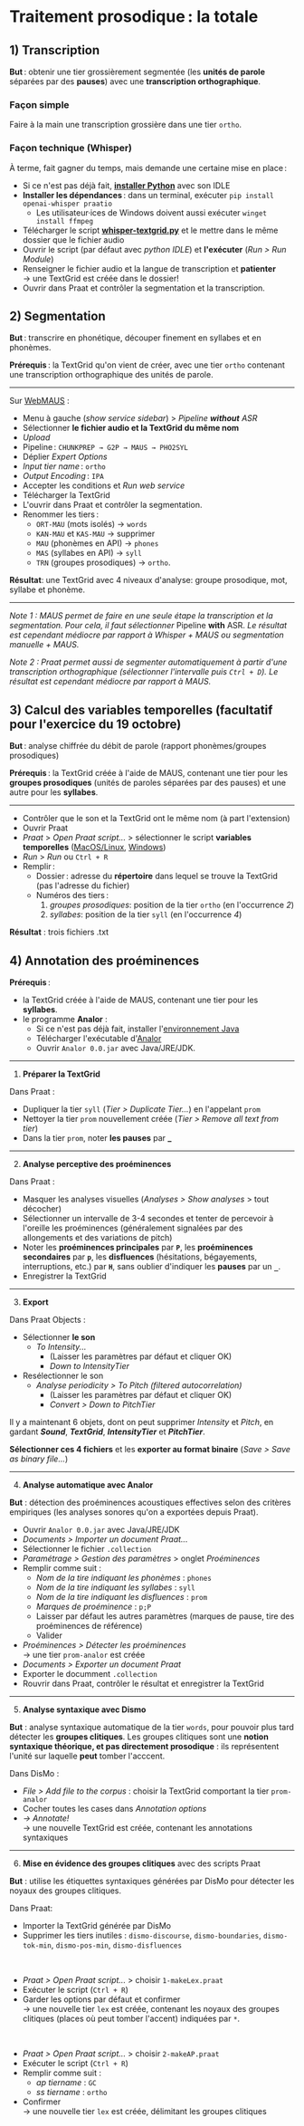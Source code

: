 # Traitement prosodique : la totale

## 1) Transcription
**But** : obtenir une tier grossièrement segmentée (les **unités de parole** séparées par des **pauses**) avec une **transcription orthographique**.

### Façon simple
Faire à la main une transcription grossière dans une tier `ortho`.

### Façon technique (Whisper)
À terme, fait gagner du temps, mais demande une certaine mise en place :

- Si ce n'est pas déjà fait, **[installer Python](https://www.python.org/downloads/)** avec son IDLE
- **Installer les dépendances** : dans un terminal, exécuter `pip install openai-whisper praatio`
	- Les utilisateur·ices de Windows doivent aussi exécuter `winget install ffmpeg`
- Télécharger le script **[whisper-textgrid.py](whisper-textgrid/whisper-textgrid-universal.py)** et le mettre dans le même dossier que le fichier audio
- Ouvrir le script (par défaut avec *python IDLE*) et **l'exécuter** (*Run > Run Module*)
- Renseigner le fichier audio et la langue de transcription et **patienter**  
→ une TextGrid est créée dans le dossier!
- Ouvrir dans Praat et contrôler la segmentation et la transcription.

## 2) Segmentation

**But** : transcrire en phonétique, découper finement en syllabes et en phonèmes.

**Prérequis** : la TextGrid qu'on vient de créer, avec une tier `ortho` contenant une transcription orthographique des unités de parole.

---

Sur [WebMAUS](https://clarin.phonetik.uni-muenchen.de/BASWebServices/interface/WebMAUSGeneral) :
- Menu à gauche (*show service sidebar*) > *Pipeline **without** ASR*
- Sélectionner **le fichier audio et la TextGrid du même nom**
- *Upload*
- Pipeline : `CHUNKPREP → G2P → MAUS → PHO2SYL`
- Déplier *Expert Options*
- *Input tier name* : `ortho`
- *Output Encoding* : `IPA`
- Accepter les conditions et *Run web service*
- Télécharger la TextGrid
- L'ouvrir dans Praat et contrôler la segmentation.
- Renommer les tiers :
	- `ORT-MAU` (mots isolés) → `words`
	- `KAN-MAU` et `KAS-MAU` → supprimer
	- `MAU` (phonèmes en API) → `phones`
	- `MAS` (syllabes en API) → `syll`
	- `TRN` (groupes prosodiques) → `ortho`.

**Résultat**: une TextGrid avec 4 niveaux d'analyse: groupe prosodique, mot, syllabe et phonème.

---

*Note 1 : MAUS permet de faire en une seule étape la transcription et la segmentation. Pour cela, il faut sélectionner* Pipeline **with** ASR. *Le résultat est cependant médiocre par rapport à Whisper + MAUS ou segmentation manuelle + MAUS.*

*Note 2 : Praat permet aussi de segmenter automatiquement à partir d'une transcription orthographique (sélectionner l'intervalle puis `Ctrl + D`). Le résultat est cependant médiocre par rapport à MAUS.*


## 3) Calcul des variables temporelles (facultatif pour l'exercice du 19 octobre)

**But** : analyse chiffrée du débit de parole (rapport phonèmes/groupes prosodiques)

**Prérequis** : la TextGrid créée à l'aide de MAUS, contenant une tier pour les **groupes prosodiques** (unités de paroles séparées par des pauses) et une autre pour les **syllabes**.

---

- Contrôler que le son et la TextGrid ont le même nom (à part l'extension)
- Ouvrir Praat
- *Praat* > *Open Praat script...* > sélectionner le script **variables temporelles** ([MacOS/Linux](praat_scripts/variables_temporelles_MAC_LINUX.praat), [Windows](praat_scripts/variables_temporelles_WIN.praat))
- *Run* > *Run* ou `Ctrl + R`
- Remplir : 
	- Dossier : adresse du **répertoire** dans lequel se trouve la TextGrid (pas l'adresse du fichier)
	- Numéros des tiers :
		1. *groupes prosodiques*: position de la tier `ortho` (en l'occurrence *2*)
		2. *syllabes*: position de la tier `syll` (en l'occurrence *4*)


**Résultat** : trois fichiers .txt

## 4) Annotation des proéminences

**Prérequis** : 
- la TextGrid créée à l'aide de MAUS, contenant une tier pour les **syllabes**.
- le programme **Analor** :
	- Si ce n'est pas déjà fait, installer l'[environnement Java](https://adoptium.net/fr/temurin/releases?version=21&os=any&arch=any) 
	- Télécharger l'exécutable d'[Analor](https://www.lattice.cnrs.fr/ressources/logiciels/analor/)
	- Ouvrir `Analor 0.0.jar` avec Java/JRE/JDK.

---

1) **Préparer la TextGrid**

Dans Praat :
- Dupliquer la tier `syll` (*Tier > Duplicate Tier...*) en l'appelant `prom`
- Nettoyer la tier `prom` nouvellement créée (*Tier > Remove all text from tier*)
- Dans la tier `prom`, noter **les pauses** par **_**

---

2) **Analyse perceptive des proéminences**

Dans Praat : 
- Masquer les analyses visuelles (*Analyses > Show analyses* > tout décocher)
- Sélectionner un intervalle de 3-4 secondes et tenter de percevoir à l'oreille les proéminences (généralement signalées par des allongements et des variations de pitch)
- Noter les **proéminences principales** par **`P`**, les **proéminences secondaires** par **`p`**, les **disfluences** (hésitations, bégayements, interruptions, etc.) par **`H`**, sans oublier d'indiquer les **pauses** par un **`_`**.
- Enregistrer la TextGrid

---

3) **Export**

Dans Praat Objects :

- Sélectionner **le son**
	- *To Intensity...*
		- (Laisser les paramètres par défaut et cliquer OK)
		- *Down to IntensityTier*
- Resélectionner le son
	- *Analyse periodicity > To Pitch (filtered autocorrelation)*
		- (Laisser les paramètres par défaut et cliquer OK)
		- *Convert > Down to PitchTier*

Il y a maintenant 6 objets, dont on peut supprimer *Intensity* et *Pitch*, en gardant ***Sound***, ***TextGrid***, ***IntensityTier*** et ***PitchTier***.

**Sélectionner ces 4 fichiers** et les **exporter au format binaire** (*Save > Save as binary file...*)

---

4) **Analyse automatique avec Analor**

**But** : détection des proéminences acoustiques effectives selon des critères empiriques (les analyses sonores qu'on a exportées depuis Praat).

- Ouvrir `Analor 0.0.jar` avec Java/JRE/JDK
- *Documents > Importer un document Praat...*
- Sélectionner le fichier `.collection` 
- *Paramétrage > Gestion des paramètres* > onglet *Proéminences*
- Remplir comme suit :
	- *Nom de la tire indiquant les phonèmes* : `phones`
	- *Nom de la tire indiquant les syllabes* : `syll`
	- *Nom de la tire indiquant les disfluences* : `prom`
	- *Marques de proéminence* : `p;P`
	- Laisser par défaut les autres paramètres (marques de pause, tire des proéminences de référence)
	- Valider
- *Proéminences > Détecter les proéminences*  
→ une tier `prom-analor` est créée
- *Documents > Exporter un document Praat*
- Exporter le documment `.collection`
- Rouvrir dans Praat, contrôler le résultat et enregistrer la TextGrid

---

5) **Analyse syntaxique avec Dismo**

**But** : analyse syntaxique automatique de la tier `words`, pour pouvoir plus tard détecter les **groupes clitiques**. Les groupes clitiques sont une **notion syntaxique théorique, et pas directement prosodique** : ils représentent l'unité sur laquelle **peut** tomber l'acccent.

Dans DisMo : 
- *File > Add file to the corpus* : choisir la TextGrid comportant la tier `prom-analor` 
- Cocher toutes les cases dans *Annotation options*
- *→ Annotate!*  
→ une nouvelle TextGrid est créée, contenant les annotations syntaxiques

---

6) **Mise en évidence des groupes clitiques** avec des scripts Praat

**But** : utilise les étiquettes syntaxiques générées par DisMo pour détecter les noyaux des groupes clitiques.

Dans Praat:
- Importer la TextGrid générée par DisMo
- Supprimer les tiers inutiles : `dismo-discourse`, `dismo-boundaries`, `dismo-tok-min`, `dismo-pos-min`, `dismo-disfluences`

<br>

- *Praat > Open Praat script...* > choisir `1-makeLex.praat`
- Exécuter le script (`Ctrl + R`)
- Garder les options par défaut et confirmer  
→ une nouvelle tier `lex` est créée, contenant les noyaux des groupes clitiques (places où peut tomber l'accent) indiquées par `*`.

<br>

- *Praat > Open Praat script...* > choisir `2-makeAP.praat`
- Exécuter le script (`Ctrl + R`)
- Remplir comme suit :
	- *ap tiername* : `GC`
	- *ss tiername* : `ortho`
- Confirmer  
→ une nouvelle tier `lex` est créée, délimitant les groupes clitiques

